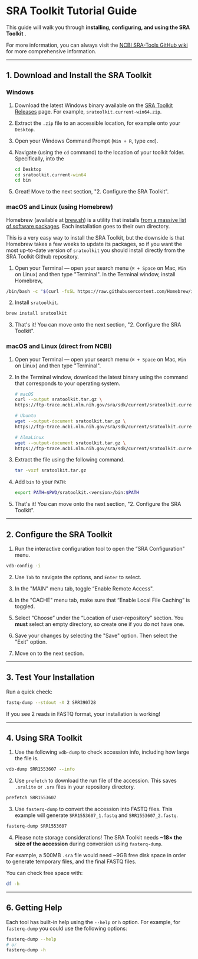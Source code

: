 # SRA Toolkit Tutorial Guide

This guide will walk you through **installing, configuring, and using the SRA Toolkit** .  

For more information, you can always visit the [NCBI SRA-Tools GitHub wiki](https://github.com/ncbi/sra-tools/wiki) for more comprehensive information.

---

## 1. Download and Install the SRA Toolkit

### Windows

1. Download the latest Windows binary available on the [SRA Toolkit Releases](https://github.com/ncbi/sra-tools/wiki/01.-Downloading-SRA-Toolkit) page. For example,  `sratoolkit.current-win64.zip`.
 
2. Extract the `.zip` file to an accessible location, for example onto your `Desktop`.

3. Open your Windows Command Prompt (`Win + R`, type `cmd`).

4. Navigate (using the `cd` command) to the location of your toolkit folder. Specifically, into the 

    ```cmd
	cd Desktop
    cd sratoolkit.current-win64
    cd bin
    ```    

5. Great! Move to the next section, "2. Configure the SRA Toolkit".



### macOS and Linux (using Homebrew)

Homebrew (available at [brew.sh](https://brew.sh/)) is a utility that installs [from a massive list of software packages](https://formulae.brew.sh/formula/"). Each installation goes to their own directory.

This is a very easy way to install the SRA Toolkit, but the downside is that Homebrew takes a few weeks to update its packages, so if you want the most up-to-date version of `sratoolkit` you should install directly from the SRA Toolkit Github repository.

1. Open your Terminal — open your search menu (`⌘ + Space` on Mac, `Win` on Linux) and then type "Terminal". In the Terminal window, install Homebrew, 

```bash
/bin/bash -c "$(curl -fsSL https://raw.githubusercontent.com/Homebrew/install/HEAD/install.sh)"
```

2. Install `sratoolkit`.

```bash
brew install sratoolkit
```

3. That's it! You can move onto the next section, "2. Configure the SRA Toolkit".



### macOS and Linux (direct from NCBI)

1. Open your Terminal — open your search menu (`⌘ + Space` on Mac, `Win` on Linux) and then type "Terminal".

2. In the Terminal window, download the latest binary using the command that corresponds to your operating system.

    ```bash
    # macOS
    curl --output sratoolkit.tar.gz \
    https://ftp-trace.ncbi.nlm.nih.gov/sra/sdk/current/sratoolkit.current-mac64.tar.gz
    
    # Ubuntu
    wget --output-document sratoolkit.tar.gz \
    https://ftp-trace.ncbi.nlm.nih.gov/sra/sdk/current/sratoolkit.current-ubuntu64.tar.gz
    
    # AlmaLinux
    wget --output-document sratoolkit.tar.gz \
    https://ftp-trace.ncbi.nlm.nih.gov/sra/sdk/current/sratoolkit.current-alma_linux64.tar.gz
    ```

3. Extract the file using the following command.

    ```bash
    tar -vxzf sratoolkit.tar.gz
    ```    

4. Add `bin` to your `PATH`:

    ```bash
    export PATH=$PWD/sratoolkit.<version>/bin:$PATH
    ```

5. That's it! You can move onto the next section, "2. Configure the SRA Toolkit".

---

## 2. Configure the SRA Toolkit

1. Run the interactive configuration tool to open the “SRA Configuration" menu.

```bash
vdb-config -i
```

2. Use `Tab` to navigate the options, and `Enter` to select.

3. In the "MAIN" menu tab, toggle “Enable Remote Access".

4. In the "CACHE" menu tab, make sure that “Enable Local File Caching” is toggled.

5. Select “Choose” under the “Location of user-repository” section. You **must** select an empty directory, so create one if you do not have one.

6. Save your changes by selecting the "Save" option. Then select the "Exit" option.

7. Move on to the next section.

---

## 3. Test Your Installation

Run a quick check:

```bash
fastq-dump --stdout -X 2 SRR390728
```

If you see 2 reads in FASTQ format, your installation is working!

---

## 4. Using SRA Toolkit

1.  Use the following `vdb-dump` to check accession info, including how large the file is.

```bash
vdb-dump SRR1553607 --info
```

2. Use `prefetch` to download the run file of the accession. This saves `.sralite` or `.sra` files in your repository directory.

```bash
prefetch SRR1553607
```

3. Use `fasterq-dump` to convert the accession into FASTQ files. This example will generate `SRR1553607_1.fastq` and `SRR1553607_2.fastq`.

```bash
fasterq-dump SRR1553607
```

4. Please note storage considerations! The SRA Toolkit needs **~18× the size of the accession** during conversion using `fasterq-dump`.

For example,  a 500MB `.sra` file would need  ~9GB free disk space in order to generate temporary files, and the final FASTQ files.

You can check free space with:

```bash
df -h
```

---

## 6. Getting Help

Each tool has built-in help using the `--help` or `h` option. For example, for `fasterq-dump` you could use the following options:

```bash
fasterq-dump --help
# or
fasterq-dump -h
```


